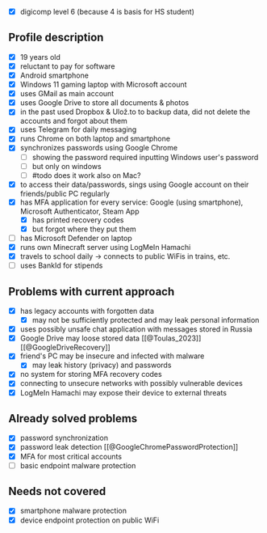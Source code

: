 - [x] digicomp level 6 (because 4 is basis for HS student)
## Profile description

- [x] 19 years old
- [x] reluctant to pay for software
- [x] Android smartphone
- [x] Windows 11 gaming laptop with Microsoft account
- [x] uses GMail as main account
- [x] uses Google Drive to store all documents & photos
- [x] in the past used Dropbox & Ulož.to to backup data, did not delete the accounts and forgot about them
- [x] uses Telegram for daily messaging
- [x] runs Chrome on both laptop and smartphone
- [x] synchronizes passwords using Google Chrome
	- [ ] showing the password required inputting Windows user's password
	- [ ] but only on windows
	- [ ] #todo does it work also on Mac?
- [x] to access their data/passwords, sings using Google account on their friends/public PC regularly
- [x] has MFA application for every service: Google (using smartphone), Microsoft Authenticator, Steam App
  - [x] has printed recovery codes
  - [x] but forgot where they put them
- [ ] has Microsoft Defender on laptop
- [x] runs own Minecraft server using LogMeIn Hamachi
- [x] travels to school daily -> connects to public WiFis in trains, etc.
- [ ] uses BankId for stipends
## Problems with current approach
- [x] has legacy accounts with forgotten data
	- [x] may not be sufficiently protected and may leak personal information
- [x] uses possibly unsafe chat application with messages stored in Russia
- [x] Google Drive may loose stored data [[@Toulas_2023]] [[@GoogleDriveRecovery]]
- [x] friend's PC may be insecure and infected with malware
	- [x] may leak history (privacy) and passwords
- [x] no system for storing MFA recovery codes
- [x] connecting to unsecure networks with possibly vulnerable devices
- [x] LogMeIn Hamachi may expose their device to external threats
## Already solved problems
- [x] password synchronization
- [x] password leak detection [[@GoogleChromePasswordProtection]]
- [x] MFA for most critical accounts
- [ ] basic endpoint malware protection
## Needs not covered
- [x] smartphone malware protection
- [x] device endpoint protection on public WiFi